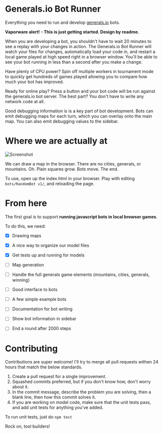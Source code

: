 # Generals.io Bot Runner

Everything you need to run and develop [generals.io](http://generals.io/) bots.

**Vaporware alert! - This is just getting started. Design by readme.**

When you are developing a bot, you shouldn't have to wait 20 minutes to see a replay with your changes in action. The Generals.io Bot Runner will watch your files for changes, automatically load your code in, and restart a local game played at high speed right in a browser window. You'll be able to see your bot running in less than a second after you make a change.

Have plenty of CPU power? Spin off multiple workers in tournament mode to quickly get hundreds of games played allowing you to compare how much your bot has improved.

Ready for online play? Press a button and your bot code will be run against the generals.io bot server. The best part? You don't have to write any network code at all.

Good debugging information is is a key part of bot development. Bots can emit debugging maps for each turn, which you can overlay onto the main map. You can also emit debugging values to the sidebar.

# Where we are actually at

![Screenshot](http://leancoder-share.s3.amazonaws.com/paste/ohngeixi.png)

We can draw a map in the browser. There are no cities, generals, or mountains. Oh. Plain squares grow. Bots move. The end.

To use, open up the index.html in your browser. Play with editing `bots/RandomBot v1/`, and reloading the page.

# From here

The first goal is to support **running javascript bots in local browser games**. 

To do this, we need:

- [x] Drawing maps
- [x] A nice way to organize our model files
- [x] Get tests up and running for models
- [ ] Map generation
- [ ] Handle the full generals game elements (mountains, cities, generals, winning)
- [ ] Good interface to bots
- [ ] A few simple example bots
- [ ] Documentation for bot writing
- [ ] Show bot information in sidebar
- [ ] End a round after 2000 steps


# Contributing

Contributions are super welcome! I'll try to merge all pull requests withen 24 hours that match the below standards.

1. Create a pull request for a single improvement.
2. Squashed commits preferred, but if you don't know how, don't worry about it.
3. In the commit message, describe the problem you are solving, then a blank line, then how this commit solves it.
4. If you are working on model code, make sure that the unit tests pass, and add unit tests for anything you've added.

To run unit tests, just do `npm test`

Rock on, tool builders!
